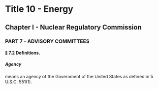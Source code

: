 
# Title 10 - Energy
## Chapter I - Nuclear Regulatory Commission
### PART 7 - ADVISORY COMMITTEES
#### § 7.2 Definitions.
##### Agency

means an agency of the Government of the United States as defined in 5 U.S.C. 551(1).
